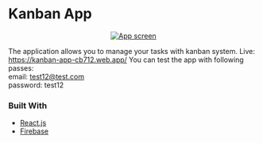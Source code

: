 # Kanban App

<p align="center">
  <a href="https://kanban-app-cb712.web.app/">
    <img src="https://i.ibb.co/GdLSVLt/Screenshot-from-2021-05-09-19-31-17.png" alt="App screen">
  </a>
</p>

The application allows you to manage your tasks with kanban system. Live: https://kanban-app-cb712.web.app/
You can test the app with following passes: <br>
email: test12@test.com <br>
password: test12

### Built With

- [React.js](https://reactjs.org/)
- [Firebase](https://firebase.google.com/)
